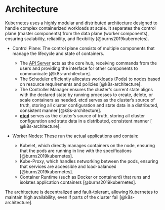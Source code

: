 # Architecture

Kubernetes uses a highly modular and distributed architecture designed to handle
complex containerized workloads at scale. It separates the control plane (master
components) from the data plane (worker components), ensuring scalability,
reliability, and flexibility [@burns2019kubernetes].

- Control Plane: The control plane consists of multiple components that manage the
  lifecycle and state of containers.
    - The [API Server](https://kubernetes.io/docs/concepts/architecture/#kube-apiserver) acts as the core hub, receiving commands from the users and
      providing the interface for other components to communicate [@k8s-architecture].
    - The Scheduler efficiently allocates workloads (Pods) to nodes based on resource
      requirements and policies [@k8s-architecture].
    - The Controller Manager ensures the cluster's current state aligns with the
      declared state by running processes to create, delete, or scale containers as
      needed. etcd serves as the cluster’s source of truth, storing all cluster
      configuration and state data in a distributed, consistent manner [@k8s-architecture].
    - [**etcd**](https://kubernetes.io/docs/concepts/architecture/#etcd) serves as the cluster’s source of truth, storing all cluster configuration
      and state data in a distributed, consistent manner [ @k8s-architecture].

- Worker Nodes: These run the actual applications and contain:
    - Kubelet, which directly manages containers on the node, ensuring that the pods
      are running in line with the specifications [@burns2019kubernetes].
    - Kube-Proxy, which handles networking between the pods, ensuring that services
      are accessible and load-balanced [@burns2019kubernetes].
    - Container Runtime (such as Docker or containerd) that runs and isolates
      application containers [@burns2019kubernetes].

The architecture is decentralized and fault-tolerant, allowing Kubernetes to maintain
high availability, even if parts of the cluster fail [@k8s-architecture].
